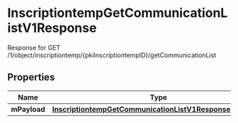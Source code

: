 

# InscriptiontempGetCommunicationListV1Response

Response for GET /1/object/inscriptiontemp/{pkiInscriptiontempID}/getCommunicationList

## Properties

| Name | Type | Description | Notes |
|------------ | ------------- | ------------- | -------------|
|**mPayload** | [**InscriptiontempGetCommunicationListV1ResponseMPayload**](InscriptiontempGetCommunicationListV1ResponseMPayload.md) |  |  |



